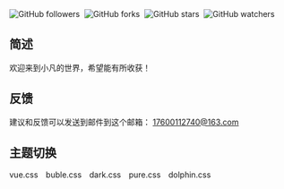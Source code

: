 


<a href="https://github.com/powercandy" style="text-decoration: none; margin-right: 4px;" target="_blank_">
  <img alt="GitHub followers" src="https://img.shields.io/github/followers/powercandy?style=social">
</a>

<a href="https://github.com/powercandy/neptune" style="text-decoration: none; margin-right: 4px;" target="_blank_">
  <img alt="GitHub forks" src="https://img.shields.io/github/forks/powercandy/neptune?style=social">
</a>

<a href="https://github.com/powercandy/neptune" style="text-decoration: none; margin-right: 4px;" target="_blank_">
  <img alt="GitHub stars" src="https://img.shields.io/github/stars/powercandy/neptune?style=social">
</a>

<a href="https://github.com/powercandy/neptune" style="text-decoration: none; margin-right: 4px;" target="_blank_">
  <img alt="GitHub watchers" src="https://img.shields.io/github/watchers/powercandy/neptune?style=social">
</a>

## 简述


欢迎来到小凡的世界，希望能有所收获！



## 反馈

建议和反馈可以发送到邮件到这个邮箱： 17600112740@163.com


## 主题切换

<div class="demo-theme-preview">
  <a data-theme="vue">vue.css</a>
  <a data-theme="buble">buble.css</a>
  <a data-theme="dark">dark.css</a>
  <a data-theme="pure">pure.css</a>
  <a data-theme="dolphin">dolphin.css</a>
</div>

<style> .demo-theme-preview a { padding-right: 10px; } .demo-theme-preview a:hover { cursor: pointer; text-decoration: underline; } </style> 
<script> 
  var preview = Docsify.dom.find('.demo-theme-preview'); 
  var themes = Docsify.dom.findAll('[data-type="theme"]'); 
  preview.onclick = function (e) {
    var title = e.target.getAttribute('data-theme');
    themes.forEach(function (theme) {
      theme.disabled = theme.title !== title;
    }); 
  }; 
</script>
